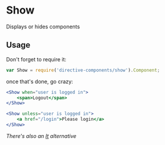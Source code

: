 # Show #

Displays or hides components

## Usage ##
Don't forget to require it:
```js  
var Show = require('directive-components/show').Component;
```
once that's done, go crazy:

```jsx  
<Show when="user is logged in">
	<span>Logout</span>
</Show>

<Show unless="user is logged in">
	<a href="/login">Please login</a>
</Show>
```

_There's also an [It](https://github.com/MonstroThemes/directive-components/tree/master/it) alternative_